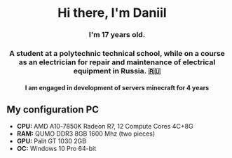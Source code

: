 <h1 align="center">Hi there, I'm Daniil <img src="https://github.com/blackcater/blackcater/raw/main/images/Hi.gif" height="16"/></h1>
<h3 align="center">I'm 17 years old.</h3>
<h3 align="center">A student at a polytechnic technical school, while on a course as an electrician for repair and maintenance of electrical equipment in Russia. 🇷🇺</h3>
<h4 align="center">I am engaged in development of servers minecraft for 4 years</h4>

<h2>My configuration PC</h2>
<ul>
        <li><strong>CPU:</strong> AMD A10-7850K Radeon R7, 12 Compute Cores 4C+8G</li>
        <li><strong>RAM:</strong> QUMO DDR3 8GB 1600 Mhz (two pieces)</li>
        <li><strong>GPU:</strong> Palit GT 1030 2GB</li>
        <li><strong>OC:</strong> Windows 10 Pro 64-bit</li>
    </ul>
